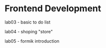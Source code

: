 # Frontend Development

lab03 - basic to do list

lab04 - shoping "store"

lab05 - formik introduction
